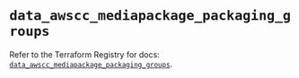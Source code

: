 # `data_awscc_mediapackage_packaging_groups`

Refer to the Terraform Registry for docs: [`data_awscc_mediapackage_packaging_groups`](https://registry.terraform.io/providers/hashicorp/awscc/0.70.0/docs/data-sources/mediapackage_packaging_groups).
